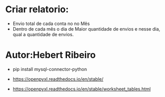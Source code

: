 # Criar relatorio:

*   Envio total de cada conta no no Mês
*    Dentro de cada mês o dia de Maior quantidade de envios e nesse dia, qual a quantidade de envios.
    
# Autor:Hebert Ribeiro

   * pip install mysql-connector-python


* https://openpyxl.readthedocs.io/en/stable/


* https://openpyxl.readthedocs.io/en/stable/worksheet_tables.html
